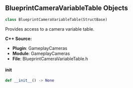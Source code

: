 ## BlueprintCameraVariableTable Objects

```python
class BlueprintCameraVariableTable(StructBase)
```

Provides access to a camera variable table.

**C++ Source:**

- **Plugin**: GameplayCameras
- **Module**: GameplayCameras
- **File**: BlueprintCameraVariableTable.h

<a id="unreal.BlueprintCameraVariableTable.__init__"></a>

#### __init__

```python
def __init__() -> None
```

<a id="unreal.CurveParameterPair"></a>